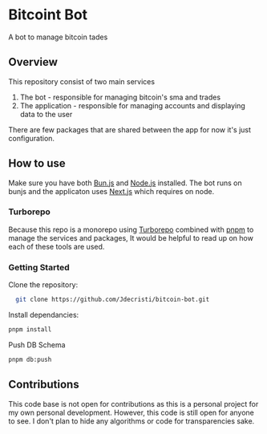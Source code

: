 # Bitcoint Bot

A bot to manage bitcoin tades

## Overview

This repository consist of two main services

1. The bot - responsible for managing bitcoin's sma and trades
2. The application - responsible for managing accounts and displaying data to the user

There are few packages that are shared between the app for now it's just configuration.

## How to use

Make sure you have both [Bun.js](https://bun.sh/) and [Node.js](https://nodejs.org/en) installed. The bot runs on bunjs and the applicaton uses [Next.js](https://nextjs.org/) which requires on node.

### Turborepo

Because this repo is a monorepo using [Turborepo](https://turbo.build/repo) combined with [pnpm](https://pnpm.io/) to manage the services and packages, It would be helpful to read up on how each of these tools are used.

### Getting Started

Clone the repository:

```bash
  git clone https://github.com/Jdecristi/bitcoin-bot.git
```

Install dependancies:

```bash
pnpm install
```

Push DB Schema

```bash
pnpm db:push
```

## Contributions

This code base is not open for contributions as this is a personal project for my own personal development. However, this code is still open for anyone to see. I don't plan to hide any algorithms or code for transparencies sake.
